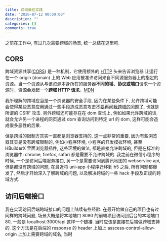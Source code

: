 ```yaml
---
title: 跨域最佳实践
date: "2020-07-12 00:00:00"
description: ""
categories: []
comments: true
---
```


之前在工作中, 有过几次需要跨域的场景, 统一总结在这里吧.

## CORS

跨域资源共享([CORS](https://developer.mozilla.org/zh-CN/docs/Glossary/CORS)) 是一种机制，它使用额外的 [HTTP](https://developer.mozilla.org/zh-CN/docs/Glossary/HTTP) 头来告诉浏览器 让运行在一个 origin (domain) 上的 Web 应用被准许访问来自不同源服务器上的指定的资源。当一个资源从与该资源本身所在的服务器**不同的域、协议或端口**请求一个资源时，资源会发起一个**跨域 HTTP 请求**。[MDN](https://developer.mozilla.org/zh-CN/docs/Web/HTTP/Access_control_CORS)

我所理解的跨域应当是一个浏览器的安全手段, 因为在某些条件下, 允许跨域可能会使得某些恶意应用通过一些手段造成恶意攻击[不要再问我跨域的问题了](https://segmentfault.com/a/1190000015597029), 也就是所谓的 CSRF 攻击. 另外跨域还可能存在在 dom 查询上, 例如如果允许跨域的话, 就会允许另一个进程的网页通过 dom 查询访问到特定 url 的 dom, 这样可能会造成很多恶性的后果.

但是跨域的限制方其实一直都是浏览器支持的, 这一点非常的重要, 因为有些浏览器其实是没有跨域限制的, 例如小程序环境, 小程序的开发模拟环境, 甚至 HBuilderX 里面浏览器插件, 这些环境的做法, 都是直接允许跨域的, 但是在标准的浏览器中: chrome, firefox, safari 都是需要不允许跨域的. 我之前在微信小程序的时候, 一个是访问后端服务接口, 另一个是需要访问到腾讯地图的 webservice api, 但是都没有跨域的问题, 在最近将 uni-app 小程序迁移到 h5 之后, 所有问题都爆发了, 然后才开始深入了解跨域的问题, 以及解决跨域的一些 hack 手段及正规的跨域方式.

## 访问后端接口

我在实现访问后端跨域接口的问题上陆续有些经验. 在最开始做自己的项目也有过同样的跨域问题, 场景大概是将本地端口 8080 的前端项目访问到后台的本地端口 80, 一般是 localhost:3000/api 这样一个链接. 当时应该是直接在后端做跨域支持的. 这个方法是在后端的 response 的 header 上加上 asscess-control-allow-origin 上加上需要跨域的域名, 当时
